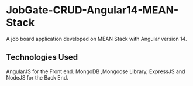 # JobGate-CRUD-Angular14-MEAN-Stack

A job board application developed on MEAN Stack with Angular version 14.

## Technologies Used

AngularJS for the Front end.
MongoDB ,Mongoose Library, ExpressJS and NodeJS for the Back End.
